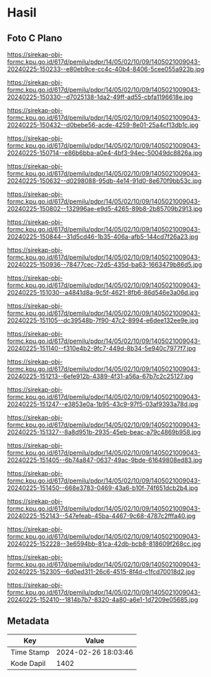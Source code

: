 # Hasil

## Foto C Plano

https://sirekap-obj-formc.kpu.go.id/617d/pemilu/pdpr/14/05/02/10/09/1405021009043-20240225-150233--e80eb9ce-cc4c-40b4-8406-5cee055a923b.jpg

https://sirekap-obj-formc.kpu.go.id/617d/pemilu/pdpr/14/05/02/10/09/1405021009043-20240225-150330--d7025138-1da2-49ff-ad55-cbfa1196618e.jpg

https://sirekap-obj-formc.kpu.go.id/617d/pemilu/pdpr/14/05/02/10/09/1405021009043-20240225-150432--d0bebe56-acde-4259-8e01-25a4cf13db1c.jpg

https://sirekap-obj-formc.kpu.go.id/617d/pemilu/pdpr/14/05/02/10/09/1405021009043-20240225-150714--e86b6bba-a0e4-4bf3-94ec-50049dc8826a.jpg

https://sirekap-obj-formc.kpu.go.id/617d/pemilu/pdpr/14/05/02/10/09/1405021009043-20240225-150632--d0298088-95db-4e14-91d0-8e670f9bb53c.jpg

https://sirekap-obj-formc.kpu.go.id/617d/pemilu/pdpr/14/05/02/10/09/1405021009043-20240225-150802--132996ae-e9d5-4265-89b8-2b85709b2913.jpg

https://sirekap-obj-formc.kpu.go.id/617d/pemilu/pdpr/14/05/02/10/09/1405021009043-20240225-150844--31d5cd46-1b35-406a-afb5-144cd7f26a23.jpg

https://sirekap-obj-formc.kpu.go.id/617d/pemilu/pdpr/14/05/02/10/09/1405021009043-20240225-150936--78477cec-72d5-435d-ba63-1663479b86d5.jpg

https://sirekap-obj-formc.kpu.go.id/617d/pemilu/pdpr/14/05/02/10/09/1405021009043-20240225-151030--a4841d8a-9c5f-4621-8fb6-86d546e3a06d.jpg

https://sirekap-obj-formc.kpu.go.id/617d/pemilu/pdpr/14/05/02/10/09/1405021009043-20240225-151105--dc39548b-7f90-47c2-8994-e6dee132ee9e.jpg

https://sirekap-obj-formc.kpu.go.id/617d/pemilu/pdpr/14/05/02/10/09/1405021009043-20240225-151140--f310e4b2-9fc7-449d-8b34-5e940c7977f7.jpg

https://sirekap-obj-formc.kpu.go.id/617d/pemilu/pdpr/14/05/02/10/09/1405021009043-20240225-151213--6efe912b-4389-4f31-a56a-67b7c2c25127.jpg

https://sirekap-obj-formc.kpu.go.id/617d/pemilu/pdpr/14/05/02/10/09/1405021009043-20240225-151247--e3853e0a-1b95-43c9-97f5-03af9393a78d.jpg

https://sirekap-obj-formc.kpu.go.id/617d/pemilu/pdpr/14/05/02/10/09/1405021009043-20240225-151327--8a8d951b-2935-45eb-beac-a79c4869b958.jpg

https://sirekap-obj-formc.kpu.go.id/617d/pemilu/pdpr/14/05/02/10/09/1405021009043-20240225-151405--6b74a847-0637-49ac-9bde-61649808ed83.jpg

https://sirekap-obj-formc.kpu.go.id/617d/pemilu/pdpr/14/05/02/10/09/1405021009043-20240225-151450--668e3783-0469-43a6-b10f-74f651dcb2b4.jpg

https://sirekap-obj-formc.kpu.go.id/617d/pemilu/pdpr/14/05/02/10/09/1405021009043-20240225-152143--547efeab-45ba-4467-9c68-4787c2fffa40.jpg

https://sirekap-obj-formc.kpu.go.id/617d/pemilu/pdpr/14/05/02/10/09/1405021009043-20240225-152228--3e6594bb-81ca-42db-bcb8-818609f268cc.jpg

https://sirekap-obj-formc.kpu.go.id/617d/pemilu/pdpr/14/05/02/10/09/1405021009043-20240225-152305--6d0ed311-26c6-4515-8f4d-c1fcd70018d2.jpg

https://sirekap-obj-formc.kpu.go.id/617d/pemilu/pdpr/14/05/02/10/09/1405021009043-20240225-152410--1814b7b7-8320-4a80-a6e1-1d7209e05685.jpg


## Metadata

| Key        | Value               |
| ---------- | ------------------- |
| Time Stamp | 2024-02-26 18:03:46 |
| Kode Dapil | 1402                |



